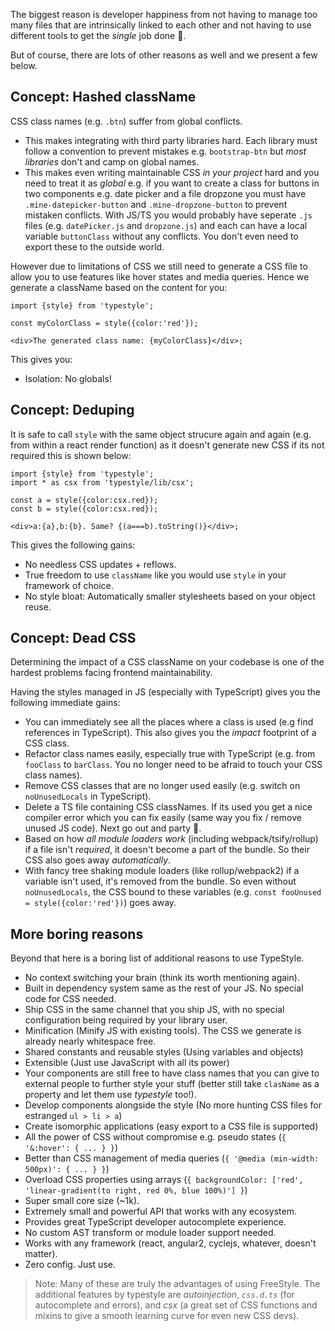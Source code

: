 The biggest reason is developer happiness from not having to manage too many files that are intrinsically linked to each other and not having to use different tools to get the *single* job done 🌹.

But of course, there are lots of other reasons as well and we present a few below.

## Concept: Hashed className

CSS class names (e.g. `.btn`) suffer from global conflicts.

* This makes integrating with third party libraries hard. Each library must follow a convention to prevent mistakes e.g. `bootstrap-btn` but *most libraries* don't and camp on global names.
* This makes even writing maintainable CSS *in your project* hard and you need to treat it as *global* e.g. if you want to create a class for buttons in two components e.g. date picker and a file dropzone you must have `.mine-datepicker-button` and `.mine-dropzone-button` to prevent mistaken conflicts. With JS/TS you would probably have seperate `.js` files (e.g. `datePicker.js` and `dropzone.js`) and each can have a local variable `buttonClass` without any conflicts. You don't even need to export these to the outside world.

However due to limitations of CSS we still need to generate a CSS file to allow you to use features like hover states and media queries. Hence we generate a className based on the content for you:

```play
import {style} from 'typestyle';

const myColorClass = style({color:'red'});

<div>The generated class name: {myColorClass}</div>;
```

This gives you:

* Isolation: No globals!

## Concept: Deduping

It is safe to call `style` with the same object strucure again and again (e.g. from within a react render function) as it doesn't generate new CSS if its not required this is shown below:

```play
import {style} from 'typestyle';
import * as csx from 'typestyle/lib/csx';

const a = style({color:csx.red});
const b = style({color:csx.red});

<div>a:{a},b:{b}. Same? {(a===b).toString()}</div>;
```

This gives the following gains:

* No needless CSS updates + reflows.
* True freedom to use `className` like you would use `style` in your framework of choice.
* No style bloat: Automatically smaller stylesheets based on your object reuse.

## Concept: Dead CSS

Determining the impact of a CSS className on your codebase is one of the hardest problems facing frontend maintainability.

Having the styles managed in JS (especially with TypeScript) gives you the following immediate gains:

* You can immediately see all the places where a class is used (e.g find references in TypeScript). This also gives you the *impact* footprint of a CSS class.
* Refactor class names easily, especially true with TypeScript (e.g. from `fooClass` to `barClass`. You no longer need to be afraid to touch your CSS class names).
* Remove CSS classes that are no longer used easily (e.g. switch on `noUnusedLocals` in TypeScript).
* Delete a TS file containing CSS classNames. If its used you get a nice compiler error which you can fix easily (same way you fix / remove unused JS code). Next go out and party 🎉.
* Based on how *all module loaders work* (including webpack/tsify/rollup) if a file isn't *required*, it doesn't become a part of the bundle. So their CSS also goes away *automatically*.
* With fancy tree shaking module loaders (like rollup/webpack2) if a variable isn't used, it's removed from the bundle. So even without `noUnusedLocals`, the CSS bound to these variables (e.g. `const fooUnused = style({color:'red'})`) goes away.

## More boring reasons

Beyond that here is a boring list of additional reasons to use TypeStyle.

* No context switching your brain (think its worth mentioning again).
* Built in dependency system same as the rest of your JS. No special code for CSS needed.
* Ship CSS in the same channel that you ship JS, with no special configuration being required by your library user.
* Minification (Minify JS with existing tools). The CSS we generate is already nearly whitespace free.
* Shared constants and reusable styles (Using variables and objects)
* Extensible (Just use JavaScript with all its power)
* Your components are still free to have class names that you can give to external people to further style your stuff (better still take `clasName` as a property and let them use *typestyle* too!).
* Develop components alongside the style (No more hunting CSS files for estranged `ul > li > a`)
* Create isomorphic applications (easy export to a CSS file is supported)
* All the power of CSS without compromise e.g. pseudo states (`{ '&:hover': { ... } }`)
* Better than CSS management of media queries (`{ '@media (min-width: 500px)': { ... } }`)
* Overload CSS properties using arrays (`{ backgroundColor: ['red', 'linear-gradient(to right, red 0%, blue 100%)'] }`)
* Super small core size (~1k).
* Extremely small and powerful API that works with any ecosystem.
* Provides great TypeScript developer autocomplete experience.
* No custom AST transform or module loader support needed.
* Works with any framework (react, angular2, cyclejs, whatever, doesn't matter).
* Zero config. Just use.

> Note: Many of these are truly the advantages of using FreeStyle. The additional features by typestyle are *autoinjection*, *`css.d.ts`* (for autocomplete and errors), and *csx* (a great set of CSS functions and mixins to give a smooth learning curve for even new CSS devs).
